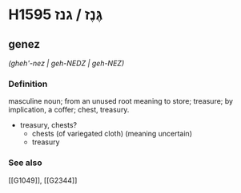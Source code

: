 # H1595 גֶּנֶז / גנז

## genez

_(gheh'-nez | ɡeh-NEDZ | ɡeh-NEZ)_

### Definition

masculine noun; from an unused root meaning to store; treasure; by implication, a coffer; chest, treasury.

- treasury, chests?
    - chests (of variegated cloth) (meaning uncertain)
    - treasury
### See also

[[G1049]], [[G2344]]

